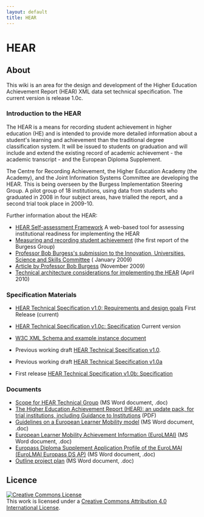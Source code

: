 ```yaml
---
layout: default
title: HEAR
---
```



HEAR 
====





About
-----------------------------------------------------------------------------------------------------------------------------------------------------------------------------

This wiki is an area for the design and development of the Higher
Education Achievement Report (HEAR) XML data set technical
specification. The current version is release 1.0c.


### Introduction to the HEAR

The HEAR is a means for recording student achievement in higher
education (HE) and is intended to provide more detailed information
about a student's learning and achievement than the traditional degree
classification system. It will be issued to students on graduation and
will include and extend the existing record of academic achievement -
the academic transcript - and the European Diploma Supplement.

The Centre for Recording Achievement, the Higher Education Academy (the
Academy), and the Joint Information Systems Committee are developing the
HEAR. This is being overseen by the Burgess Implementation Steering
Group. A pilot group of 18 institutions, using data from students who
graduated in 2008 in four subject areas, have trialled the report, and a
second trial took place in 2009-10.

Further information about the HEAR:

-   [HEAR Self-assessment
    Framework](http://hear.igsl.co.uk/ "http://hear.igsl.co.uk/") A web-based tool for assessing institutional readiness for
    implementing the HEAR
-   [Measuring and recording student
    achievement](http://www.universitiesuk.ac.uk/Publications/Documents/measuringachievement.pdf "http://www.universitiesuk.ac.uk/Publications/Documents/measuringachievement.pdf") (the first report of the Burgess Group)
-   [Professor Bob Burgess's submission to the Innovation, Universities,
    Science and Skills
    Committee](http://www.publications.parliament.uk/pa/cm200809/cmselect/cmdius/170/170we80.htm "http://www.publications.parliament.uk/pa/cm200809/cmselect/cmdius/170/170we80.htm") ( January 2009)
-   [Article by Professor Bob
    Burgess](http://www.independent.co.uk/news/education/higher/bob-burgess-i-hope-student-records-make-degree-classes-obsolete-1814588.html "http://www.independent.co.uk/news/education/higher/bob-burgess-i-hope-student-records-make-degree-classes-obsolete-1814588.html") (November 2009)
-   [Technical architecture considerations for implementing the
    HEAR](http://wiki.cetis.ac.uk/Technical_architecture_considerations_for_implementing_the_HEAR "http://wiki.cetis.ac.uk/Technical_architecture_considerations_for_implementing_the_HEAR") (April 2010)


###  Specification Materials

-   [HEAR Technical Specification v1.0: Requirements and design goals](HEAR_1.0_Requirements.html "HEAR 1.0 Requirements") First Release (current)
-   [HEAR Technical Specification v1.0c: Specification](HEAR_1.0c_Specification.html "HEAR 1.0c Specification") Current version
-   [W3C XML Schema and example instance document](HEAR_1.0c_Specification.html#XML_Schema_and_Instance)


-   Previous working draft [HEAR Technical Specification v1.0](HEAR_1.0_Specification.html "HEAR 1.0 Specification").
-   Previous working draft [HEAR Technical Specification v1.0a](HEAR_1.0a_Specification.html "HEAR 1.0a Specification")
-   First release [HEAR Technical Specification v1.0b: Specification](HEAR_1.0b_Specification.html "HEAR 1.0b Specification")


###  Documents

-   [Scope for HEAR Technical
    Group](http://www.alanpaull.co.uk/HEAR/documents/HearTechSpecScope0.1.doc "http://www.alanpaull.co.uk/HEAR/documents/HearTechSpecScope0.1.doc") (MS Word document, .doc)
-   [The Higher Education Achievement Report (HEAR): an update
    pack‚ for trial institutions, including Guidance to
    Institutions](http://www.alanpaull.co.uk/HEAR/documents/Integrated_HEAR_UPDATE_Pack_140411.pdf "http://www.alanpaull.co.uk/HEAR/documents/Integrated_HEAR_UPDATE_Pack_140411.pdf") (PDF)
-   [Guidelines on a European Learner Mobility
    model](http://www.alanpaull.co.uk/HEAR/documents/20100427_CWA_EuroLM_Guidelines_Core-Final.doc "http://www.alanpaull.co.uk/HEAR/documents/20100427_CWA_EuroLM_Guidelines_Core-Final.doc") (MS Word document, .doc)
-   [European Learner Mobility Achievement
    Information (EuroLMAI)](http://www.alanpaull.co.uk/HEAR/documents/20100427_CWA_EuroLMAI-Final.doc "http://www.alanpaull.co.uk/HEAR/documents/20100427_CWA_EuroLMAI-Final.doc") (MS Word document, .doc)
-   [Europass Diploma Supplement Application Profile of the EuroLMAI
    (EuroLMAI Europass
    DS AP)](http://www.alanpaull.co.uk/HEAR/documents/20100427_CWA_EuropassDS_AP-Final.doc "http://www.alanpaull.co.uk/HEAR/documents/20100427_CWA_EuropassDS_AP-Final.doc") (MS Word document, .doc)
-   [Outline project
    plan](http://www.alanpaull.co.uk/HEAR/documents/HearTS_ProjectPlan_0.1.doc "http://www.alanpaull.co.uk/HEAR/documents/HearTS_ProjectPlan_0.1.doc") (MS Word document, .doc)



## Licence

<a rel="license" href="http://creativecommons.org/licenses/by/4.0/"><img alt="Creative Commons License" style="border-width:0" src="https://i.creativecommons.org/l/by/4.0/88x31.png" /></a><br />This work is licensed under a <a rel="license" href="http://creativecommons.org/licenses/by/4.0/">Creative Commons Attribution 4.0 International License</a>.

<script>
  (function(i,s,o,g,r,a,m){i['GoogleAnalyticsObject']=r;i[r]=i[r]||function(){
  (i[r].q=i[r].q||[]).push(arguments)},i[r].l=1*new Date();a=s.createElement(o),
  m=s.getElementsByTagName(o)[0];a.async=1;a.src=g;m.parentNode.insertBefore(a,m)
  })(window,document,'script','//www.google-analytics.com/analytics.js','ga');

  ga('create', 'UA-73710929-1', 'auto');
  ga('send', 'pageview');

</script>


